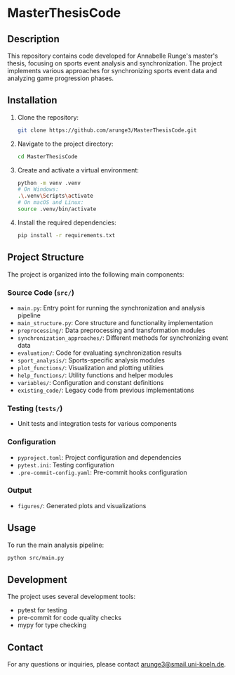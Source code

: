 # MasterThesisCode

## Description

This repository contains code developed for Annabelle Runge's master's thesis, focusing on sports event analysis and synchronization. The project implements various approaches for synchronizing sports event data and analyzing game progression phases.

## Installation

1. Clone the repository:
    ```bash
    git clone https://github.com/arunge3/MasterThesisCode.git
    ```
2. Navigate to the project directory:
    ```bash
    cd MasterThesisCode
    ```
3. Create and activate a virtual environment:
    ```bash
    python -m venv .venv
    # On Windows:
    .\.venv\Scripts\activate
    # On macOS and Linux:
    source .venv/bin/activate
    ```
4. Install the required dependencies:
    ```bash
    pip install -r requirements.txt
    ```

## Project Structure

The project is organized into the following main components:

### Source Code (`src/`)
- `main.py`: Entry point for running the synchronization and analysis pipeline
- `main_structure.py`: Core structure and functionality implementation
- `preprocessing/`: Data preprocessing and transformation modules
- `synchronization_approaches/`: Different methods for synchronizing event data
- `evaluation/`: Code for evaluating synchronization results
- `sport_analysis/`: Sports-specific analysis modules
- `plot_functions/`: Visualization and plotting utilities
- `help_functions/`: Utility functions and helper modules
- `variables/`: Configuration and constant definitions
- `existing_code/`: Legacy code from previous implementations

### Testing (`tests/`)
- Unit tests and integration tests for various components

### Configuration
- `pyproject.toml`: Project configuration and dependencies
- `pytest.ini`: Testing configuration
- `.pre-commit-config.yaml`: Pre-commit hooks configuration

### Output
- `figures/`: Generated plots and visualizations

## Usage

To run the main analysis pipeline:
```bash
python src/main.py
```

## Development

The project uses several development tools:
- pytest for testing
- pre-commit for code quality checks
- mypy for type checking

## Contact

For any questions or inquiries, please contact arunge3@smail.uni-koeln.de.


